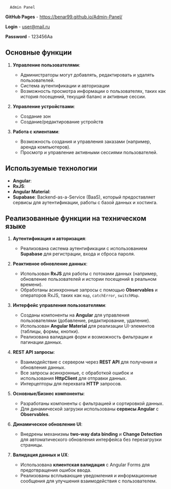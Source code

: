       Admin Panel

**GitHub Pages** - https://benar99.github.io/Admin-Panel/

**Login** - user@mail.ru

**Password** - 123456Aa 


## Основные функции

1. **Управление пользователями**:
   - Администраторы могут добавлять, редактировать и удалять пользователей.
   - Система аутентификации и авторизации
   - Возможность просмотра информации о пользователях, таких как история посещений, текущий баланс и активные сессии.
     
2. **Управление устройствами**:
   - Создание зон
   - Создание/редактирование устройств

3. **Работа с клиентами**:
   - Возможность создания и управления заказами (например, аренда компьютеров).
   - Просмотр и управление активными сессиями пользователей.

## Используемые технологии

- **Angular**: 
- **RxJS**: 
- **Angular Material**: 
- **Supabase**: Backend-as-a-Service (BaaS), который предоставляет сервисы для аутентификации, работы с базой данных и хостинга.


## Реализованные функции на техническом языке

1. **Аутентификация и авторизация**:
   - Реализована система аутентификации с использованием **Supabase** для регистрации, входа и сброса пароля.

2. **Реактивное обновление данных**:
   - Использован **RxJS** для работы с потоками данных (например, обновление пользователей и истории посещений в реальном времени).
   - Обработаны асинхронные запросы с помощью **Observables** и операторов RxJS, таких как `map`, `catchError`, `switchMap`.

3. **Интерфейс управления пользователями**:
   - Созданы компоненты на **Angular** для управления пользователями (добавление, редактирование, удаление).
   - Использован **Angular Material** для реализации UI-элементов (таблицы, формы, кнопки).
   - Реализована валидация форм и возможность фильтрации и пагинации данных.

4. **REST API запросы**:
   - Взаимодействие с сервером через **REST API** для получения и обновления данных.
   - Все запросы асинхронные, с обработкой ошибок и использования **HttpClient** для отправки данных.
   - Интерцепторы для перехвата **HTTP** запросов.

5. **Основные/Бизнес компоненты**:
   - Разработаны компоненты с фильтрацией и сортировкой данных.
   - Для динамической загрузки использованы **сервисы Angular** с **Observables**.

6. **Динамическое обновление UI**:
   - Внедрены механизмы **two-way data binding** и **Change Detection** для автоматического обновления интерфейса без перезагрузки страницы.

7. **Валидация данных и UX**:
   - Использована **клиентская валидация** с Angular Forms для предотвращения ошибок ввода.
   - Реализованы всплывающие уведомления и информационные сообщения для улучшения взаимодействия с пользователем.
